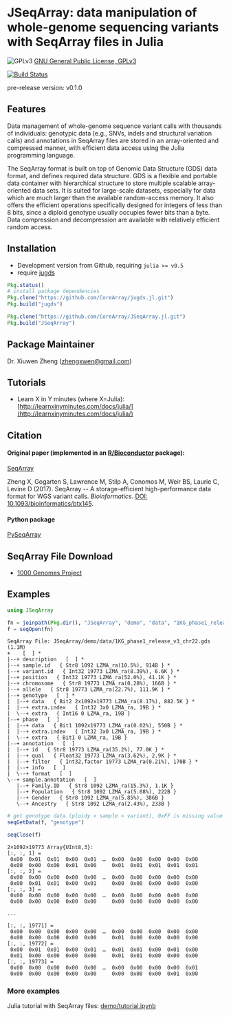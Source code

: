 JSeqArray: data manipulation of whole-genome sequencing variants with SeqArray files in Julia
===

![GPLv3](http://www.gnu.org/graphics/gplv3-88x31.png)
[GNU General Public License, GPLv3](http://www.gnu.org/copyleft/gpl.html)

[![Build Status](https://travis-ci.org/CoreArray/JSeqArray.jl.png)](https://travis-ci.org/CoreArray/JSeqArray.jl)

pre-release version: v0.1.0


## Features

Data management of whole-genome sequence variant calls with thousands of individuals: genotypic data (e.g., SNVs, indels and structural variation calls) and annotations in SeqArray files are stored in an array-oriented and compressed manner, with efficient data access using the Julia programming language.

The SeqArray format is built on top of Genomic Data Structure (GDS) data format, and defines required data structure. GDS is a flexible and portable data container with hierarchical structure to store multiple scalable array-oriented data sets. It is suited for large-scale datasets, especially for data which are much larger than the available random-access memory. It also offers the efficient operations specifically designed for integers of less than 8 bits, since a diploid genotype usually occupies fewer bits than a byte. Data compression and decompression are available with relatively efficient random access.


## Installation

* Development version from Github, requiring `julia >= v0.5`
* require [jugds](https://github.com/CoreArray/jugds.jl)

```julia
Pkg.status()
# install package dependencies
Pkg.clone("https://github.com/CoreArray/jugds.jl.git")
Pkg.build("jugds")

Pkg.clone("https://github.com/CoreArray/JSeqArray.jl.git")
Pkg.build("JSeqArray")
```


## Package Maintainer

Dr. Xiuwen Zheng ([zhengxwen@gmail.com](zhengxwen@gmail.com))


## Tutorials

* Learn X in Y minutes (where X=Julia): [http://learnxinyminutes.com/docs/julia/](http://learnxinyminutes.com/docs/julia/)


## Citation

#### Original paper (implemented in an [R/Bioconductor](http://bioconductor.org/packages/SeqArray) package):

[SeqArray](http://bioconductor.org/packages/SeqArray)

Zheng X, Gogarten S, Lawrence M, Stilp A, Conomos M, Weir BS, Laurie C, Levine D (2017). SeqArray -- A storage-efficient high-performance data format for WGS variant calls. *Bioinformatics*. [DOI: 10.1093/bioinformatics/btx145](http://dx.doi.org/10.1093/bioinformatics/btx145).

#### Python package

[PySeqArray](https://github.com/CoreArray/PySeqArray)



## SeqArray File Download

* [1000 Genomes Project](http://bochet.gcc.biostat.washington.edu/seqarray/1000genomes)


## Examples

```julia
using JSeqArray

fn = joinpath(Pkg.dir(), "JSeqArray", "demo", "data", "1KG_phase1_release_v3_chr22.gds")
f = seqOpen(fn)
```
```
SeqArray File: JSeqArray/demo/data/1KG_phase1_release_v3_chr22.gds (1.1M)
+    [  ] *
|--+ description   [  ] *
|--+ sample.id   { Str8 1092 LZMA_ra(10.5%), 914B } *
|--+ variant.id   { Int32 19773 LZMA_ra(8.39%), 6.6K } *
|--+ position   { Int32 19773 LZMA_ra(52.0%), 41.1K } *
|--+ chromosome   { Str8 19773 LZMA_ra(0.28%), 166B } *
|--+ allele   { Str8 19773 LZMA_ra(22.7%), 111.9K } *
|--+ genotype   [  ] *
|  |--+ data   { Bit2 2x1092x19773 LZMA_ra(8.17%), 882.5K } *
|  |--+ extra.index   { Int32 3x0 LZMA_ra, 19B } *
|  \--+ extra   { Int16 0 LZMA_ra, 19B }
|--+ phase   [  ]
|  |--+ data   { Bit1 1092x19773 LZMA_ra(0.02%), 550B } *
|  |--+ extra.index   { Int32 3x0 LZMA_ra, 19B } *
|  \--+ extra   { Bit1 0 LZMA_ra, 19B }
|--+ annotation   [  ]
|  |--+ id   { Str8 19773 LZMA_ra(35.2%), 77.0K } *
|  |--+ qual   { Float32 19773 LZMA_ra(3.62%), 2.9K } *
|  |--+ filter   { Int32,factor 19773 LZMA_ra(0.21%), 170B } *
|  |--+ info   [  ]
|  \--+ format   [  ]
\--+ sample.annotation   [  ]
   |--+ Family.ID   { Str8 1092 LZMA_ra(15.3%), 1.1K }
   |--+ Population   { Str8 1092 LZMA_ra(5.08%), 222B }
   |--+ Gender   { Str8 1092 LZMA_ra(5.85%), 386B }
   \--+ Ancestry   { Str8 1092 LZMA_ra(2.43%), 233B }
```

```julia
# get genotype data (ploidy × sample × variant), 0xFF is missing value
seqGetData(f, "genotype")

seqClose(f)
```
```
2×1092×19773 Array{UInt8,3}:
[:, :, 1] =
 0x00  0x01  0x01  0x00  0x01  …  0x00  0x00  0x00  0x00  0x00
 0x00  0x00  0x00  0x01  0x00     0x01  0x01  0x01  0x01  0x01
[:, :, 2] =
 0x00  0x00  0x00  0x00  0x00  …  0x00  0x00  0x00  0x00  0x00
 0x00  0x01  0x01  0x00  0x01     0x00  0x00  0x00  0x00  0x00
[:, :, 3] =
 0x00  0x00  0x00  0x00  0x00  …  0x00  0x00  0x00  0x00  0x00
 0x00  0x00  0x00  0x00  0x00     0x00  0x00  0x00  0x00  0x00

...

[:, :, 19771] =
 0x00  0x00  0x00  0x00  0x00  …  0x00  0x00  0x00  0x00  0x00
 0x00  0x00  0x00  0x00  0x00     0x01  0x00  0x00  0x00  0x00
[:, :, 19772] =
 0x00  0x01  0x01  0x00  0x01  …  0x01  0x01  0x00  0x01  0x00
 0x01  0x00  0x00  0x00  0x00     0x01  0x01  0x00  0x00  0x00
[:, :, 19773] =
 0x00  0x00  0x00  0x00  0x00  …  0x00  0x00  0x00  0x00  0x01
 0x00  0x00  0x00  0x00  0x00     0x00  0x00  0x00  0x01  0x00
```

### More examples

Julia tutorial with SeqArray files: [demo/tutorial.ipynb](demo/tutorial.ipynb)
